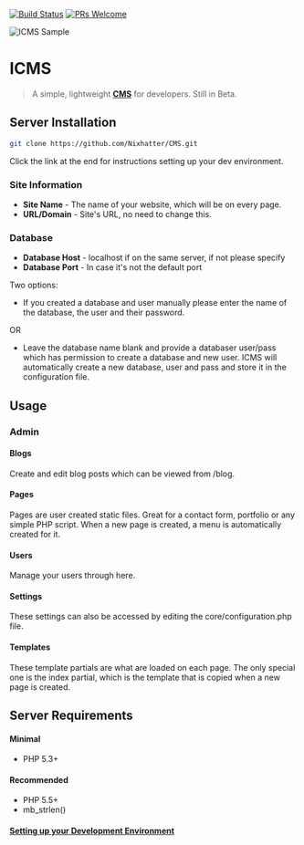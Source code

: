 [![Build Status](https://travis-ci.org/dillonco/CMS.svg?branch=master)](https://travis-ci.org/Nixhatter/CMS)
 [![PRs Welcome](https://img.shields.io/badge/PRs-welcome-brightgreen.svg?style=flat-square)](http://makeapullrequest.com)

![ICMS Sample](http://i.imgur.com/KkcxwGj.gif)

# ICMS
> A simple, lightweight **[CMS](https://en.wikipedia.org/wiki/Content_management_system)** for developers. Still in Beta.

## Server Installation
```sh
git clone https://github.com/Nixhatter/CMS.git
```
Click the link at the end for instructions setting up your dev environment.

### Site Information
* **Site Name** - The name of your website, which will be on every page.
* **URL/Domain** - Site's URL, no need to change this.

### Database
* **Database Host** - localhost if on the same server, if not please specify
* **Database Port** - In case it's not the default port

Two options:

* If you created a database and user manually please enter the name of the database, the user and their password.

OR

* Leave the database name blank and provide a databaser user/pass which has permission to create a database and new user. ICMS will automatically create a new database, user and pass and store it in the configuration file.

## Usage

### Admin
#### Blogs
Create and edit blog posts which can be viewed from /blog. 
#### Pages
Pages are user created static files. Great for a contact form, portfolio or any simple PHP script. When a new page is created, a menu is automatically created for it.
#### Users
Manage your users through here.
#### Settings
These settings can also be accessed by editing the core/configuration.php file.
#### Templates
These template partials are what are loaded on each page. The only special one is the index partial, which is the template that is copied when a new page is created.

## Server Requirements
#### Minimal
- PHP 5.3+

#### Recommended
- PHP 5.5+
- mb_strlen()

#### [Setting up your Development Environment](https://github.com/Nixhatter/CMS/blob/master/INSTALL.md)
